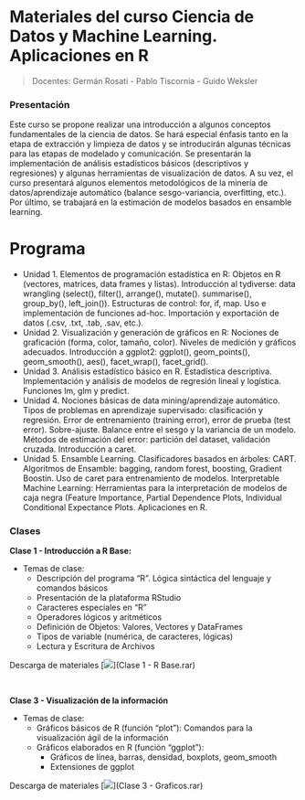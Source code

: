 # Materiales del curso Ciencia de Datos y Machine Learning. Aplicaciones en R

> Docentes: Germán Rosati - Pablo Tiscornia - Guido Weksler


### Presentación
Este curso se propone realizar una introducción a algunos conceptos fundamentales de la ciencia de datos. Se hará especial énfasis tanto en la etapa de extracción y limpieza de datos y se introducirán algunas técnicas para las etapas de modelado y comunicación. Se presentarán la implementación de análisis estadísticos básicos (descriptivos y regresiones) y algunas herramientas de visualización de datos. A su vez, el curso presentará algunos elementos metodológicos de la minería de datos/aprendizaje automático (balance sesgo-variancia, overfitting, etc.). Por último, se trabajará en la estimación de modelos basados en ensamble learning.

  
# Programa

+ Unidad 1. Elementos de programación estadística en R: Objetos en R (vectores, matrices, data frames y listas). Introducción al tydiverse: data wrangling (select(), filter(), arrange(), mutate(). summarise(), group_by(), left_join()). Estructuras de control: for, if, map. Uso e implementación de funciones ad-hoc. Importación y exportación de datos (.csv, .txt, .tab, .sav, etc.).
+ Unidad 2. Visualización y generación de gráficos en R: Nociones de graficación (forma, color, tamaño, color). Niveles de medición y gráficos adecuados. Introducción a ggplot2: ggplot(), geom_points(), geom_smooth(), aes(), facet_wrap(), facet_grid().
+ Unidad 3. Análisis estadístico básico en R. Estadística descriptiva. Implementación y análisis de modelos de regresión lineal y logística. Funciones lm, glm y predict.
+ Unidad 4. Nociones básicas de data mining/aprendizaje automático. Tipos de problemas en aprendizaje supervisado: clasificación y regresión. Error de entrenamiento (training error), error de prueba (test error). Sobre-ajuste. Balance entre el sesgo y la variancia de un modelo. Métodos de estimación del error: partición del dataset, validación cruzada. Introducción a caret.
+ Unidad 5. Ensamble Learning. Clasificadores basados en árboles: CART. Algoritmos de Ensamble: bagging, random forest, boosting, Gradient Boostin. Uso de caret para entrenamiento de modelos. Interpretable Machine Learning: Herramientas para la interpretación de modelos de caja negra (Feature Importance, Partial Dependence Plots, Individual Conditional Expectance
Plots. Aplicaciones en R.

### Clases
  
__Clase 1 - Introducción a R Base:__
  

+ Temas de clase: 
  + Descripción del programa “R”. Lógica sintáctica del lenguaje y comandos básicos
  + Presentación de la plataforma RStudio
  + Caracteres especiales en “R”
  + Operadores lógicos y aritméticos
  + Definición de Objetos: Valores, Vectores y DataFrames
  + Tipos de variable (numérica, de caracteres, lógicas)
  + Lectura y Escritura de Archivos

Descarga de materiales
[![](img/Download.png)](Clase 1 - R Base.rar)

<br>

__Clase 3 - Visualización de la información__
  
+ Temas de clase:
  + Gráficos básicos de R (función “plot”): Comandos para la visualización ágil de la información
  + Gráficos elaborados en R (función “ggplot”): 
    + Gráficos de línea, barras, densidad, boxplots, geom_smooth 
    + Extensiones de ggplot

Descarga de materiales
[![](img/Download.png)](Clase 3 - Graficos.rar)

<br>
